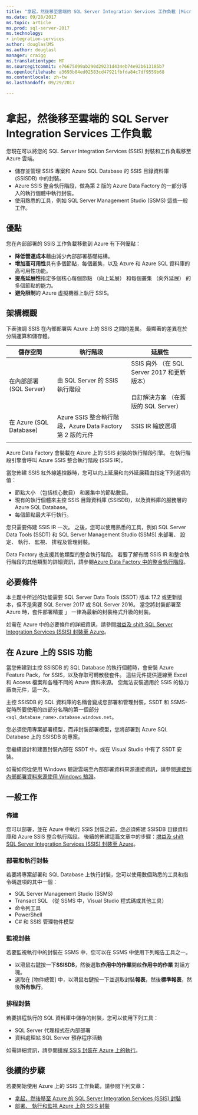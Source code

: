 ```yaml
---
title: "拿起，然後移至雲端的 SQL Server Integration Services 工作負載 |Microsoft 文件"
ms.date: 09/28/2017
ms.topic: article
ms.prod: sql-server-2017
ms.technology:
- integration-services
author: douglaslMS
ms.author: douglasl
manager: craigg
ms.translationtype: MT
ms.sourcegitcommit: e76675099ab290d29231d434eb74e92b613185b7
ms.openlocfilehash: a3693b84ed02583cd47921fbfda84c7df9559b68
ms.contentlocale: zh-tw
ms.lasthandoff: 09/29/2017

---
```

# <a name="lift-and-shift-sql-server-integration-services-workloads-to-the-cloud"></a>拿起，然後移至雲端的 SQL Server Integration Services 工作負載
您現在可以將您的 SQL Server Integration Services (SSIS) 封裝和工作負載移至 Azure 雲端。
-   儲存並管理 SSIS 專案和 Azure SQL Database 的 SSIS 目錄資料庫 (SSISDB) 中的封裝。
-   Azure SSIS 整合執行階段，做為第 2 版的 Azure Data Factory 的一部分導入的執行個體中執行封裝。
-   使用熟悉的工具，例如 SQL Server Management Studio (SSMS) 這些一般工作。

## <a name="benefits"></a>優點
您在內部部署的 SSIS 工作負載移動到 Azure 有下列優點：
-   **降低營運成本**藉由減少內部部署基礎結構。
-   **增加高可用性**具有多個節點，每個叢集，以及 Azure 和 Azure SQL 資料庫的高可用性功能。
-   **提高延展性**指定多個核心每個節點 （向上延展） 和每個叢集 （向外延展） 的多個節點的能力。
-   **避免限制**的 Azure 虛擬機器上執行 SSIS。

## <a name="architecture-overview"></a>架構概觀
下表強調 SSIS 在內部部署與 Azure 上的 SSIS 之間的差異。 最顯著的差異在於分隔運算和儲存體。

| 儲存空間 | 執行階段 | 延展性 |
|---|---|---|
| 在內部部署 (SQL Server) | 由 SQL Server 的 SSIS 執行階段 | SSIS 向外 （在 SQL Server 2017 和更新版本）<br/><br/>自訂解決方案 （在舊版的 SQL Server） |
| 在 Azure (SQL Database) | Azure SSIS 整合執行階段，Azure Data Factory 第 2 版的元件 | SSIS IR 縮放選項 |
| | | |

Azure Data Factory 會裝載在 Azure 上的 SSIS 封裝的執行階段引擎。 在執行階段引擎會呼叫 Azure SSIS 整合執行階段 (SSIS IR)。

當您佈建 SSIS 紅外線遙控器時，您可以向上延展和向外延展藉由指定下列選項的值：
-   節點大小 （包括核心數目） 和叢集中的節點數目。
-   現有的執行個體來主控 SSIS 目錄資料庫 (SSISDB)，以及資料庫的服務層的 Azure SQL Database。
-   每個節點最大平行執行。

您只需要佈建 SSIS IR 一次。 之後，您可以使用熟悉的工具，例如 SQL Server Data Tools (SSDT) 和 SQL Server Management Studio (SSMS) 來部署、 設定、 執行、 監視、 排程及管理封裝。

Data Factory 也支援其他類型的整合執行階段。 若要了解有關 SSIS IR 和整合執行階段的其他類型的詳細資訊，請參閱[Azure Data Factory 中的整合執行階段](/azure/data-factory/concepts-integration-runtime.md)。

## <a name="prerequisites"></a>必要條件
本主題中所述的功能需要 SQL Server Data Tools (SSDT) 版本 17.2 或更新版本，但不是需要 SQL Server 2017 或 SQL Server 2016。 當您將封裝部署至 Azure 時，套件部署精靈 」 一律為最新的封裝格式升級的封裝。

如需在 Azure 中的必要條件的詳細資訊，請參閱[增益及 shift SQL Server Integration Services (SSIS) 封裝至 Azure](/azure/data-factory/quickstart-lift-shift-ssis-packages-powershell.md)。

## <a name="ssis-features-on-azure"></a>在 Azure 上的 SSIS 功能

當您佈建到主控 SSISDB 的 SQL Database 的執行個體時，會安裝 Azure Feature Pack，for SSIS，以及存取可轉散發套件。 這些元件提供連線至 Excel 和 Access 檔案和各種不同的 Azure 資料來源。 您無法安裝適用於 SSIS 的協力廠商元件，這一次。

主控 SSISDB 的 SQL 資料庫的名稱會變成您部署和管理封裝，SSDT 和 SSMS-從時所要使用的四部分名稱的第一個部分`<sql_database_name>.database.windows.net`。

您必須使用專案部署模型，而非封裝部署模型，您將部署到 Azure SQL Database 上的 SSISDB 的專案。

您繼續設計和建置封裝內部在 SSDT 中，或在 Visual Studio 中有了 SSDT 安裝。

如需如何從使用 Windows 驗證雲端至內部部署資料來源連接資訊，請參閱[連接到內部部署資料來源使用 Windows 驗證](ssis-azure-connect-with-windows-auth.md)。

## <a name="common-tasks"></a>一般工作

### <a name="provision"></a>佈建
您可以部署，並在 Azure 中執行 SSIS 封裝之前，您必須佈建 SSISDB 目錄資料庫和 Azure SSIS 整合執行階段。 後續的佈建這篇文章中的步驟：[增益及 shift SQL Server Integration Services (SSIS) 封裝至 Azure](/azure/data-factory/quickstart-lift-shift-ssis-packages-powershell.md)。

### <a name="deploy-and-run-packages"></a>部署和執行封裝
若要將專案部署和 SQL Database 上執行封裝，您可以使用數個熟悉的工具和指令碼選項的其中一個：
-   SQL Server Management Studio (SSMS)
-   Transact SQL （從 SSMS 中，Visual Studio 程式碼或其他工具）
-   命令列工具
-   PowerShell
-   C# 和 SSIS 管理物件模型

### <a name="monitor-packages"></a>監視封裝
若要監視執行中的封裝在 SSMS 中，您可以在 SSMS 中使用下列報告工具之一。
-   以滑鼠右鍵按一下**SSISDB**，然後選取**作用中的作業**開啟**作用中的作業** 對話方塊。
-   選取在 [物件總管] 中，以滑鼠右鍵按一下並選取封裝**報表**，然後**標準報表**，然後**所有執行**。

### <a name="schedule-packages"></a>排程封裝
若要排程執行的 SQL 資料庫中儲存的封裝，您可以使用下列工具：
-   SQL Server 代理程式在內部部署
-   資料處理站 SQL Server 預存程序活動

如需詳細資訊，請參閱[排程 SSIS 封裝在 Azure 上的執行](ssis-azure-schedule-packages.md)。

## <a name="next-steps"></a>後續的步驟
若要開始使用 Azure 上的 SSIS 工作負載，請參閱下列文章：
-   [拿起，然後移至 Azure 的 SQL Server Integration Services (SSIS) 封裝](/azure/data-factory/quickstart-lift-shift-ssis-packages-powershell.md)
-   [部署、 執行和監視 Azure 上的 SSIS 封裝](ssis-azure-deploy-run-monitor-tutorial.md)

